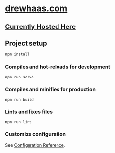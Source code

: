 # [drewhaas.com](https://drewhaas.com/)

## [Currently Hosted Here](https://drewhaascom-v2.drewhaas.now.sh)

## Project setup
```
npm install
```

### Compiles and hot-reloads for development
```
npm run serve
```

### Compiles and minifies for production
```
npm run build
```

### Lints and fixes files
```
npm run lint
```

### Customize configuration
See [Configuration Reference](https://cli.vuejs.org/config/).